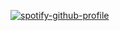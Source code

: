 [![spotify-github-profile](https://spotify-github-profile.kittinanx.com/api/view?uid=316jy76uwyby2nx2tdjlg55kl5si&cover_image=true&theme=compact&show_offline=false&background_color=121212&interchange=true)](https://spotify-github-profile.kittinanx.com/api/view?uid=316jy76uwyby2nx2tdjlg55kl5si&redirect=true)
